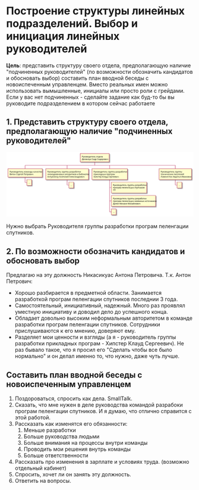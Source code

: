 # Построение структуры линейных подразделений. Выбор и инициация линейных руководителей

**Цель**: представить структуру своего отдела, предполагающую наличие
"подчиненных руководителей" (по возможности обозначить кандидатов и обосновать
выбор) составить план вводной беседы с новоиспеченным управленцем.
Вместо реальных имен можно использовать вымышленные, инициалы или просто роли с
грейдами. Если у вас нет подчиненных - сделайте задание как буд-то бы вы
руководите подразделением в котором сейчас работаете

## 1. Представить структуру своего отдела, предполагающую наличие "подчиненных руководителей"

![main_solution_idea_refined](structure.svg)

Нужно выбрать Руководителя группы разработки програм пеленгации спутников.

## 2. По возможности обозначить кандидатов и обосновать выбор

Предлагаю на эту должность Никасикуас Антона Петровича. Т.к. Антон Петрович:

* Хорошо разбирается в предметной области. Занимается разработкой програм
пеленгации спутников последнии 3 года.
* Самостоятельный, инициативный, надежный. Много раз проявлял уместную
инициативу и доводил дело до успешного конца.
* Обладает довольно высоким неформальным авторитетом в команде разработки
програм пеленгации спутников. Сотрудники прислушиваются к его мнению, доверяют ему.
* Разделяет мои ценности и взгляды (а я - руководитель группы разработки прикладных
програм - Хипстер Клауд Сергеевич). Не раз бывало такое, что я просил его
"Сделать чтобы все было нормально" и он делал именно то, что нужно, даже чуть лучше.

## Составить план вводной беседы с новоиспеченным управленцем

1. Поздороваться, спросить как дела. SmallTalk.
2. Сказать, что мне нужен в деле руководства командой разрабоки програм
пеленгации спутников. И я думаю, что отлично справится с этой работой.
3. Рассказать как изменятся его обязанности:
   1. Меньше разработки
   2. Больше руководства людьми
   3. Больше внимания на процессы внутри команды
   4. Проводить мои решения внутрь команды
   5. Больше ответственности
4. Рассказать про изменения в зарплате и условиях труда. (возможно отдельный кабинет)
5. Спросить, хочет ли он занять эту должность.
6. Ответить на вопросы.
